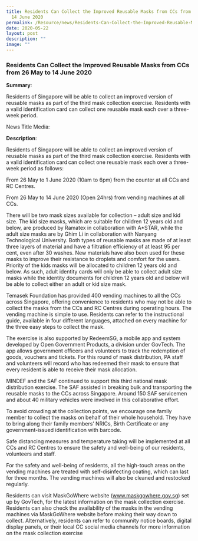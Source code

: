 ```yaml
---
title: Residents Can Collect the Improved Reusable Masks from CCs from 26 May to
  14 June 2020
permalink: /Resource/news/Residents-Can-Collect-the-Improved-Reusable-Masks-from-CCs-from-26May-to-14June2020/
date: 2020-05-22
layout: post
description: ""
image: ""
---
```


### Residents Can Collect the Improved Reusable Masks from CCs from 26 May to 14 June 2020 

**Summary**: 

Residents of Singapore will be able to collect an improved version of reusable masks as part of the third mask collection exercise. Residents with a valid identification card can collect one reusable mask each over a three-week period. 

News Title Media: 

 

**Description**: 

Residents of Singapore will be able to collect an improved version of reusable masks as part of the third mask collection exercise. Residents with a valid identification card can collect one reusable mask each over a three-week period as follows: 

From 26 May to 1 June 2020 (10am to 6pm) from the counter at all CCs and RC Centres. 

From 26 May to 14 June 2020 (Open 24hrs) from vending machines at all CCs. 

There will be two mask sizes available for collection – adult size and kid size. The kid size masks, which are suitable for children 12 years old and below, are produced by Ramatex in collaboration with A*STAR, while the adult size masks are by Ghim Li in collaboration with Nanyang Technological University. Both types of reusable masks are made of at least three layers of material and have a filtration efficiency of at least 95 per cent, even after 30 washes. New materials have also been used for these masks to improve their resistance to droplets and comfort for the users.  Priority of the kids masks will be allocated to children 12 years old and below. As such, adult identity cards will only be able to collect adult size masks while the identity documents for children 12 years old and below will be able to collect either an adult or kid size mask.  

Temasek Foundation has provided 400 vending machines to all the CCs across Singapore, offering convenience to residents who may not be able to collect the masks from the CCs and RC Centres during operating hours. The vending machine is simple to use. Residents can refer to the instructional guide, available in four different languages, attached on every machine for the three easy steps to collect the mask.  

The exercise is also supported by RedeemSG, a mobile app and system developed by Open Government Products, a division under GovTech. The app allows government officers and volunteers to track the redemption of goods, vouchers and tickets. For this round of mask distribution, PA staff and volunteers will record who has redeemed their mask to ensure that every resident is able to receive their mask allocation. 

MINDEF and the SAF continued to support this third national mask distribution exercise. The SAF assisted in breaking bulk and transporting the reusable masks to the CCs across Singapore. Around 150 SAF servicemen and about 40 military vehicles were involved in this collaborative effort.  

To avoid crowding at the collection points, we encourage one family member to collect the masks on behalf of their whole household. They have to bring along their family members’ NRICs, Birth Certificate or any government-issued identification with barcode.  

Safe distancing measures and temperature taking will be implemented at all CCs and RC Centres to ensure the safety and well-being of our residents, volunteers and staff.  

For the safety and well-being of residents, all the high-touch areas on the vending machines are treated with self-disinfecting coating, which can last for three months. The vending machines will also be cleaned and restocked regularly.  

Residents can visit MaskGoWhere website (www.maskgowhere.gov.sg) set up by GovTech, for the latest information on the mask collection exercise. Residents can also check the availability of the masks in the vending machines via MaskGoWhere website before making their way down to collect. Alternatively, residents can refer to community notice boards, digital display panels, or their local CC social media channels for more information on the mask collection exercise